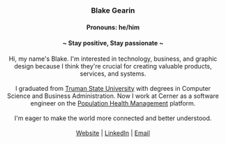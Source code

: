 <!--
### Hi there 👋
**blakegearin/blakegearin** is a ✨ _special_ ✨ repository because its `README.md` (this file) appears on your GitHub profile.

Here are some ideas to get you started:

- 🔭 I’m currently working on ...
- 🌱 I’m currently learning ...
- 👯 I’m looking to collaborate on ...
- 🤔 I’m looking for help with ...
- 💬 Ask me about ...
- 📫 How to reach me: ...
- 😄 Pronouns: ...
- ⚡ Fun fact: ...
-->

<h3 align="center">Blake Gearin</h3>
<h4 align="center">Pronouns: he/him</h4>
<h4 align="center">~ Stay positive, Stay passionate ~</h4>

<p align="center">
  Hi, my name's Blake. I'm interested in technology, business, and graphic design because I think they're crucial for creating valuable products, services, and systems.
  <br>
  <br>
  I graduated from
  <a href="https://www.truman.edu/" target="_blank">Truman State University</a>
  with degrees in Computer Science and Business Administration. Now I work at Cerner as a software engineer on the
  <a href="https://www.cerner.com/solutions/population-health-management" target="_blank">Population Health Management</a>
  platform.
  <br>
  <br>
  I'm eager to make the world more connected and better understood.
  <br>
  <br>
  <a href="http://blakeg.tech/">Website</a>  |  <a href="https://www.linkedin.com/in/blake-gearin">LinkedIn</a>  |  <a href="mailto:blakegearin@gmail.com">Email</a>
</p>
